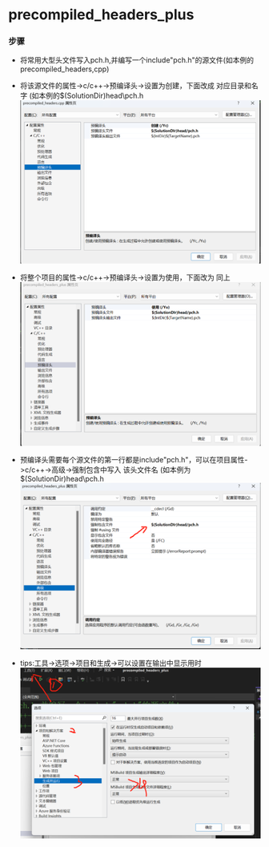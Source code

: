 # precompiled_headers_plus
### 步骤
- 将常用大型头文件写入pch.h,并编写一个include"pch.h"的源文件(如本例的precompiled_headers,cpp)

- 将该源文件的属性->c/c++->预编译头->设置为创建，下面改成 对应目录和名字 (如本例的$(SolutionDir)head\pch.h
![图一](images/1.jpg)

- 将整个项目的属性->c/c++->预编译头->设置为使用，下面改为 同上
![图二](images/2.jpg)

- 预编译头需要每个源文件的第一行都是include"pch.h"，可以在项目属性->c/c++->高级->强制包含中写入 该头文件名 (如本例为$(SolutionDir)head\pch.h
![图三](images/3.jpg)

- tips:工具->选项->项目和生成->可以设置在输出中显示用时
![图四](images/4.jpg)
